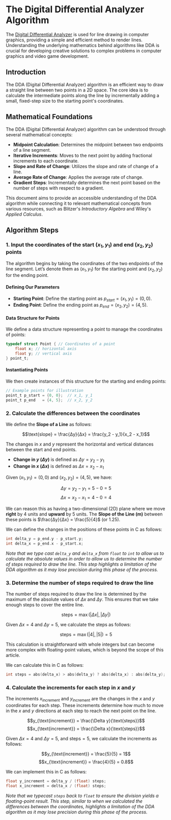 # The Digital Differential Analyzer Algorithm

The [Digital Differential Analyzer](https://en.wikipedia.org/wiki/Digital_differential_analyser) is used for line drawing in computer graphics, providing a simple and efficient method to render lines. Understanding the underlying mathematics behind algorithms like DDA is crucial for developing creative solutions to complex problems in computer graphics and video game development.

## Introduction

The DDA (Digital Differential Analyzer) algorithm is an efficient way to draw a straight line between two points in a 2D space. The core idea is to calculate the intermediate points along the line by incrementally adding a small, fixed-step size to the starting point's coordinates.

## Mathematical Foundations

The DDA (Digital Differential Analyzer) algorithm can be understood through several mathematical concepts:

- **Midpoint Calculation**: Determines the midpoint between two endpoints of a line segment.
- **Iterative Increments**: Moves to the next point by adding fractional increments to each coordinate.
- **Slope and Rate of Change**: Utilizes the slope and rate of change of a line.
- **Average Rate of Change**: Applies the average rate of change.
- **Gradient Steps**: Incrementally determines the next point based on the number of steps with respect to a gradient.

This document aims to provide an accessible understanding of the DDA algorithm while connecting it to relevant mathematical concepts from various resources, such as Blitzer's *Introductory Algebra* and Wiley's *Applied Calculus*.

## Algorithm Steps

### 1. Input the coordinates of the start $(x_1, y_1)$ and end $(x_2, y_2)$ points

The algorithm begins by taking the coordinates of the two endpoints of the line segment. Let’s denote them as $(x_1, y_1)$ for the starting point and $(x_2, y_2)$ for the ending point.

#### Defining Our Parameters

- **Starting Point**: Define the starting point as $p_{start} = (x_1, y_1) = (0, 0)$.
- **Ending Point**: Define the ending point as $p_{end} = (x_2, y_2) = (4, 5)$.

#### Data Structure for Points

We define a data structure representing a point to manage the coordinates of points:

```c
typedef struct Point { // Coordinates of a point
    float x; // horizontal axis
    float y; // vertical axis
} point_t;
```

#### Instantiating Points

We then create instances of this structure for the starting and ending points:

```c
// Example points for illustration
point_t p_start = {0, 0};  // x_1, y_1
point_t p_end   = {4, 5};  // x_2, y_2
```

### 2. Calculate the differences between the coordinates

We define the **Slope of a Line** as follows:

$$\text{slope} = \frac{Δy}{Δx} = \frac{y_2 - y_1}{x_2 - x_1}$$

The changes in $x$ and $y$ represent the horizontal and vertical distances between the start and end points.

- **Change in $y$ ($\Delta y$)** is defined as $\Delta y = y_2 - y_1$
- **Change in $x$ ($\Delta x$)** is defined as $\Delta x = x_2 - x_1$

Given $(x_1, y_1) = (0, 0)$ and $(x_2, y_2) = (4, 5)$, we have:

$$\Delta y = y_2 - y_1 = 5 - 0 = 5$$
$$\Delta x = x_2 - x_1 = 4 - 0 = 4$$

We can reason this as having a two-dimensional (2D) plane where we move **right** by 4 units and **upward** by 5 units. The **Slope of the Line (m)** between these points is $\frac{Δy}{Δx} = \frac{5}{4}$ (or $1.25$).

We can define the changes in the positions of these points in C as follows:

```c
int delta_y = p_end.y - p_start.y;
int delta_x = p_end.x - p_start.x;
```

_Note that we type cast `delta_y` and `delta_x` from `float` to `int` to allow us to calculate the absolute values in order to allow us to determine the number of steps required to draw the line. This step highlights a limitation of the DDA algorithm as it may lose precision during this phase of the process._

### 3. Determine the number of steps required to draw the line

The number of steps required to draw the line is determined by the maximum of the absolute values of $\Delta x$ and $\Delta y$. This ensures that we take enough steps to cover the entire line.

$$\text{steps} = \max(|\Delta x|, |\Delta y|)$$

Given $\Delta x = 4$ and $\Delta y = 5$, we calculate the steps as follows:

$$\text{steps} = \max(|4|, |5|) = 5$$

This calculation is straightforward with whole integers but can become more complex with floating-point values, which is beyond the scope of this article.

We can calculate this in C as follows:

```c
int steps = abs(delta_x) > abs(delta_y) ? abs(delta_x) : abs(delta_y);
```

### 4. Calculate the increments for each step in $x$ and $y$

The increments $x_{\text{increment}}$ and $y_{\text{increment}}$ are the changes in the $x$ and $y$ coordinates for each step. These increments determine how much to move in the $x$ and $y$ directions at each step to reach the next point on the line.

$$y_{\text{increment}} = \frac{\Delta y}{\text{steps}}$$
$$x_{\text{increment}} = \frac{\Delta x}{\text{steps}}$$

Given $\Delta x = 4$ and $\Delta y = 5$, and $\text{steps} = 5$, we calculate the increments as follows:

$$y_{\text{increment}} = \frac{5}{5} = 1$$
$$x_{\text{increment}} = \frac{4}{5} = 0.8$$

We can implement this in C as follows:

```c
float y_increment = delta_y / (float) steps;
float x_increment = delta_x / (float) steps;
```

_Note that we typecast `steps` back to `float` to ensure the division yields a floating-point result. This step, similar to when we calculated the differences between the coordinates, highlights a limitation of the DDA algorithm as it may lose precision during this phase of the process._
